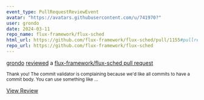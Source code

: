 ```yaml
---
event_type: PullRequestReviewEvent
avatar: "https://avatars.githubusercontent.com/u/741970?"
user: grondo
date: 2024-03-11
repo_name: flux-framework/flux-sched
html_url: https://github.com/flux-framework/flux-sched/pull/1155#pullrequestreview-1926836074
repo_url: https://github.com/flux-framework/flux-sched
---
```


<a href='https://github.com/grondo' target='_blank'>grondo</a> <a href='https://github.com/flux-framework/flux-sched/pull/1155#pullrequestreview-1926836074' target='_blank'>reviewed</a> a <a href='https://github.com/flux-framework/flux-sched/pull/1155' target='_blank'>flux-framework/flux-sched pull request</a>

<small>Thank you! The commit validator is complaining because we'd like all commits to have a commit body. You can use something like...</small>

<a href='https://github.com/flux-framework/flux-sched/pull/1155#pullrequestreview-1926836074' target='_blank'>View Review</a>